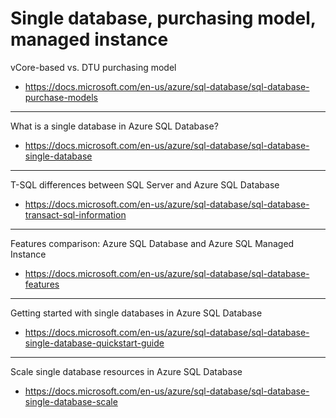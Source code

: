 # Single database, purchasing model, managed instance
vCore-based vs. DTU purchasing model
- https://docs.microsoft.com/en-us/azure/sql-database/sql-database-purchase-models

--------------------------------------------------------------------
What is a single database in Azure SQL Database?
- https://docs.microsoft.com/en-us/azure/sql-database/sql-database-single-database

--------------------------------------------------------------------
T-SQL differences between SQL Server and Azure SQL Database
- https://docs.microsoft.com/en-us/azure/sql-database/sql-database-transact-sql-information

--------------------------------------------------------------------
Features comparison: Azure SQL Database and Azure SQL Managed Instance
- https://docs.microsoft.com/en-us/azure/sql-database/sql-database-features

--------------------------------------------------------------------
Getting started with single databases in Azure SQL Database
- https://docs.microsoft.com/en-us/azure/sql-database/sql-database-single-database-quickstart-guide

--------------------------------------------------------------------
Scale single database resources in Azure SQL Database
- https://docs.microsoft.com/en-us/azure/sql-database/sql-database-single-database-scale